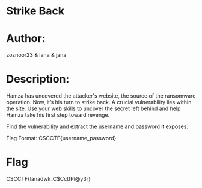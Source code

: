 # Strike Back

# Author:
zoznoor23 & lana & jana

# Description:
Hamza has uncovered the attacker's website, the source of the ransomware operation. Now, it’s his turn to strike back. A crucial vulnerability lies within the site. Use your web skills to uncover the secret left behind and help Hamza take his first step toward revenge.

Find the vulnerability and extract the username and password it exposes.

Flag Format: CSCCTF{username_password}


# Flag
CSCCTF{lanadwk_C$CctfPl@y3r}